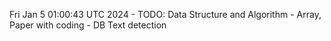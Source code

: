 Fri Jan  5 01:00:43 UTC 2024 - TODO: Data Structure and Algorithm - Array, Paper with coding - DB Text detection
